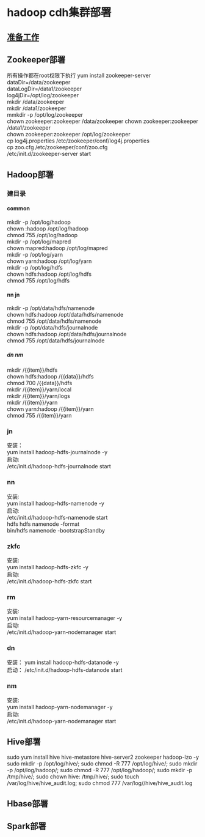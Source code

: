 # hadoop cdh集群部署

## [准备工作](docs/prepare.md)
## Zookeeper部署
所有操作都在root权限下执行
yum install zookeeper-server  
dataDir=/data/zookeeper  
dataLogDir=/data1/zookeeper  
log4jDir=/opt/log/zookeeper  
mkdir /data/zookeeper  
mkdir /data1/zookeeper  
mmkdir -p /opt/log/zookeeper  
chown  zookeeper:zookeeper /data/zookeeper 
chown  zookeeper:zookeeper /data1/zookeeper  
chown  zookeeper:zookeeper /opt/log/zookeeper  
cp log4j.properties /etc/zookeeper/conf/log4j.properties  
cp zoo.cfg /etc/zookeeper/conf/zoo.cfg  
/etc/init.d/zookeeper-server start  

## Hadoop部署
### 建目录
#### common  
mkdir -p /opt/log/hadoop  
chown :hadoop /opt/log/hadoop  
chmod 755  /opt/log/hadoop  
mkdir -p /opt/log/mapred  
chown mapred:hadoop /opt/log/mapred  
mkdir -p /opt/log/yarn  
chown yarn:hadoop /opt/log/yarn  
mkdir -p /opt/log/hdfs  
chown hdfs:hadoop /opt/log/hdfs  
chmod 755 /opt/log/hdfs  

#### nn jn  
mkdir -p /opt/data/hdfs/namenode  
chown hdfs:hadoop /opt/data/hdfs/namenode  
chmod 755 /opt/data/hdfs/namenode  
mkdir -p /opt/data/hdfs/journalnode  
chown hdfs:hadoop /opt/data/hdfs/journalnode  
chmod 755 /opt/data/hdfs/journalnode  

##### dn nm  
mkdir  /{{item}}/hdfs  
chown hdfs:hadoop /{{data}}/hdfs  
chmod 700  /{{data}}/hdfs  
mkdir /{{item}}/yarn/local  
mkdir /{{item}}/yarn/logs  
mkdir /{{item}}/yarn  
chown yarn:hadoop /{{item}}/yarn  
chmod 755 /{{item}}/yarn  

### jn
安装：  
yum install hadoop-hdfs-journalnode -y  
启动:  
/etc/init.d/hadoop-hdfs-journalnode start  

### nn 
安装:  
yum install hadoop-hdfs-namenode -y  
启动:  
/etc/init.d/hadoop-hdfs-namenode start  
hdfs hdfs namenode -format  
bin/hdfs namenode  -bootstrapStandby  

### zkfc  
安装:  
yum install hadoop-hdfs-zkfc -y  
启动:  
/etc/init.d/hadoop-hdfs-zkfc start  

### rm  
安装:  
yum install hadoop-yarn-resourcemanager -y  
启动:  
/etc/init.d/hadoop-yarn-nodemanager start  

### dn  
安装： 
yum install hadoop-hdfs-datanode -y  
启动： 
/etc/init.d/hadoop-hdfs-datanode start  

### nm 
安装:   
yum install hadoop-yarn-nodemanager -y  
启动:  
/etc/init.d/hadoop-yarn-nodemanager start  


## Hive部署
sudo yum install hive hive-metastore hive-server2 zookeeper hadoop-lzo -y
sudo mkdir -p /opt/log/hive/;
sudo chmod -R 777 /opt/log/hive/;
sudo mkdir -p /opt/log/hadoop/;
sudo chmod -R 777 /opt/log/hadoop/;
sudo mkdir -p /tmp/hive/;
sudo chown hive: /tmp/hive/;
sudo touch /var/log/hive/hive_audit.log;
sudo chmod 777 /var/log//hive/hive_audit.log

## Hbase部署

## Spark部署



